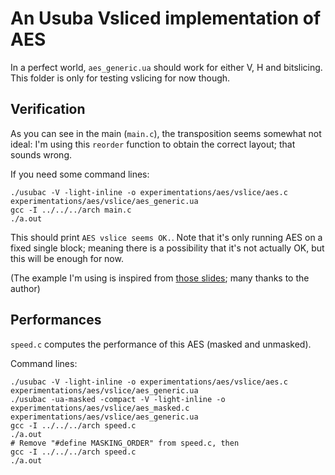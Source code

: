An Usuba Vsliced implementation of AES
===

In a perfect world, `aes_generic.ua` should work for either V, H and
bitslicing. This folder is only for testing vslicing for now though.

## Verification

As you can see in the main (`main.c`), the transposition seems
somewhat not ideal: I'm using this `reorder` function to obtain the
correct layout; that sounds wrong.

If you need some command lines:

    ./usubac -V -light-inline -o experimentations/aes/vslice/aes.c experimentations/aes/vslice/aes_generic.ua
    gcc -I ../../../arch main.c
    ./a.out

This should print `AES vslice seems OK.`. Note that it's only running AES on a fixed single block; meaning there is a possibility that it's not actually OK, but this will be enough for now.

(The example I'm using is inspired from [those slides](https://kavaliro.com/wp-content/uploads/2014/03/AES.pdf); many thanks to the author)


## Performances

`speed.c` computes the performance of this AES (masked and unmasked).

Command lines:

    ./usubac -V -light-inline -o experimentations/aes/vslice/aes.c experimentations/aes/vslice/aes_generic.ua
    ./usubac -ua-masked -compact -V -light-inline -o experimentations/aes/vslice/aes_masked.c experimentations/aes/vslice/aes_generic.ua
    gcc -I ../../../arch speed.c
    ./a.out
    # Remove "#define MASKING_ORDER" from speed.c, then
    gcc -I ../../../arch speed.c
    ./a.out
